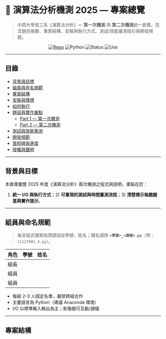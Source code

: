 # 🎯 演算法分析機測 2025 — 專案總覽

> 中原大學資工系《演算法分析》— **第一次機測** 與 **第二次機測**統一倉庫。包含題目摘要、專案結構、安裝與執行方式、測試/效能量測指引與開發規範。

<p align="center">
  <a href="https://github.com/Sapphire-Yue/algorithm_analysis"><img alt="Repo" src="https://img.shields.io/badge/repo-algorithm__analysis-black"></a>
  <img alt="Python" src="https://img.shields.io/badge/Python-3.10%2B-blue">
  <img alt="Status" src="https://img.shields.io/badge/status-in%20progress-yellow">
  <img alt="Use" src="https://img.shields.io/badge/Use-Educational-lightgrey">
</p>

---

## 目錄
- [背景與目標](#背景與目標)
- [組員與命名規範](#組員與命名規範)
- [專案結構](#專案結構)
- [安裝與環境](#安裝與環境)
- [如何執行](#如何執行)
- [題目與實作重點](#題目與實作重點)
  - [Part 1 — 第一次機測](#part-1--第一次機測)
  - [Part 2 — 第二次機測](#part-2--第二次機測)
- [測試與效能量測](#測試與效能量測)
- [開發規範](#開發規範)
- [里程碑與進度](#里程碑與進度)
- [授權與聲明](#授權與聲明)

---

## 背景與目標
本倉庫彙整 2025 年度《演算法分析》兩次機測之程式與說明，重點在於：
1) **統一 I/O 與執行方式**；2) **可重現的測試與時間量測流程**；3) **清楚標示每題題意與實作提示**。

---

## 組員與命名規範
> 每支程式檔案抬頭請加註學號、姓名；檔名請用 **`<學號>_<題號>.py`**（例：`11127001_4.py`）。

| 角色 | 學號 | 姓名 |
|---|---|---|
| 組長 |  |  |
| 組員 |  |  |
| 組員 |  |  |

- 每組 2–3 人固定名單，嚴禁跨組合作  
- 主要語言為 Python（建議 Anaconda 環境）  
- I/O 以標準輸入輸出為主；影像題可互動/讀檔  

---

## 專案結構
